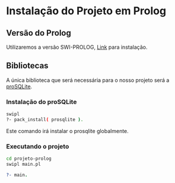 # Instalação do Projeto em Prolog

## Versão do Prolog
Utilizaremos a versão SWI-PROLOG,
[Link](https://www.swi-prolog.org/download/stable) para instalação.

## Bibliotecas
A única biblioteca que será necessária para o nosso projeto será a [proSQLite](https://www.swi-prolog.org/pack/file_details/prosqlite/doc/prosqlite.html).

### Instalação do proSQLite
```sh
swipl
?- pack_install( prosqlite ).
```
Este comando irá instalar o prosqlite globalmente.

### Executando o projeto
```sh
cd projeto-prolog
swipl main.pl
```

```prolog
?- main.
```
